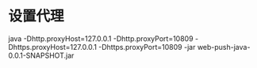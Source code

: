 # 设置代理

java -Dhttp.proxyHost=127.0.0.1 -Dhttp.proxyPort=10809 -Dhttps.proxyHost=127.0.0.1 -Dhttps.proxyPort=10809 -jar web-push-java-0.0.1-SNAPSHOT.jar